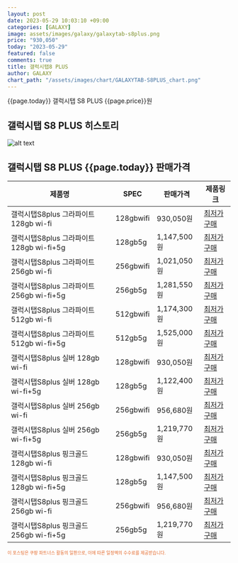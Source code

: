 ```yaml
---
layout: post
date: 2023-05-29 10:03:10 +09:00
categories: [GALAXY]
image: assets/images/galaxy/galaxytab-s8plus.png
price: "930,050"
today: "2023-05-29"
featured: false
comments: true
title: 갤럭시탭8 PLUS
author: GALAXY
chart_path: "/assets/images/chart/GALAXYTAB-S8PLUS_chart.png"
---
```


{{page.today}} 갤럭시탭 S8 PLUS {{page.price}}원

## 갤럭시탭 S8 PLUS 히스토리
![alt text]({{page.chart_path}} "갤럭시S23 히스토리")

## 갤럭시탭 S8 PLUS {{page.today}} 판매가격
<main>
<table id="rwd-table-large">
  <thead>
    <tr>
      <th>제품명</th>
      <th>SPEC</th>
      <th>판매가격</th>
      <th>제품링크</th>
    </tr>
  </thead>
  <tbody><tr>
        <td>갤럭시탭S8plus 그라파이트 128gb wi-fi</td>
        <td>128gbwifi</td>
        <td>930,050원</td>
        <td><a href='https://link.coupang.com/a/SBXWy' target='_blank'>최저가구매</a></td>
        </tr><tr>
        <td>갤럭시탭S8plus 그라파이트 128gb wi-fi+5g</td>
        <td>128gb5g</td>
        <td>1,147,500원</td>
        <td><a href='https://link.coupang.com/a/SBXZq' target='_blank'>최저가구매</a></td>
        </tr><tr>
        <td>갤럭시탭S8plus 그라파이트 256gb wi-fi</td>
        <td>256gbwifi</td>
        <td>1,021,050원</td>
        <td><a href='https://link.coupang.com/a/SBX1O' target='_blank'>최저가구매</a></td>
        </tr><tr>
        <td>갤럭시탭S8plus 그라파이트 256gb wi-fi+5g</td>
        <td>256gb5g</td>
        <td>1,281,550원</td>
        <td><a href='https://link.coupang.com/a/SBX30' target='_blank'>최저가구매</a></td>
        </tr><tr>
        <td>갤럭시탭S8plus 그라파이트 512gb wi-fi</td>
        <td>512gbwifi</td>
        <td>1,174,300원</td>
        <td><a href='https://link.coupang.com/a/SBX55' target='_blank'>최저가구매</a></td>
        </tr><tr>
        <td>갤럭시탭S8plus 그라파이트 512gb wi-fi+5g</td>
        <td>512gb5g</td>
        <td>1,525,000원</td>
        <td><a href='https://link.coupang.com/a/SBX8o' target='_blank'>최저가구매</a></td>
        </tr><tr>
        <td>갤럭시탭S8plus 실버 128gb wi-fi</td>
        <td>128gbwifi</td>
        <td>930,050원</td>
        <td><a href='https://link.coupang.com/a/SBYaG' target='_blank'>최저가구매</a></td>
        </tr><tr>
        <td>갤럭시탭S8plus 실버 128gb wi-fi+5g</td>
        <td>128gb5g</td>
        <td>1,122,400원</td>
        <td><a href='https://link.coupang.com/a/SBYcO' target='_blank'>최저가구매</a></td>
        </tr><tr>
        <td>갤럭시탭S8plus 실버 256gb wi-fi</td>
        <td>256gbwifi</td>
        <td>956,680원</td>
        <td><a href='https://link.coupang.com/a/SBYeQ' target='_blank'>최저가구매</a></td>
        </tr><tr>
        <td>갤럭시탭S8plus 실버 256gb wi-fi+5g</td>
        <td>256gb5g</td>
        <td>1,219,770원</td>
        <td><a href='https://link.coupang.com/a/SBYgY' target='_blank'>최저가구매</a></td>
        </tr><tr>
        <td>갤럭시탭S8plus 핑크골드 128gb wi-fi</td>
        <td>128gbwifi</td>
        <td>930,050원</td>
        <td><a href='https://link.coupang.com/a/SBYi2' target='_blank'>최저가구매</a></td>
        </tr><tr>
        <td>갤럭시탭S8plus 핑크골드 128gb wi-fi+5g</td>
        <td>128gb5g</td>
        <td>1,147,500원</td>
        <td><a href='https://link.coupang.com/a/SBYkN' target='_blank'>최저가구매</a></td>
        </tr><tr>
        <td>갤럭시탭S8plus 핑크골드 256gb wi-fi</td>
        <td>256gbwifi</td>
        <td>956,680원</td>
        <td><a href='https://link.coupang.com/a/SBYmI' target='_blank'>최저가구매</a></td>
        </tr><tr>
        <td>갤럭시탭S8plus 핑크골드 256gb wi-fi+5g</td>
        <td>256gb5g</td>
        <td>1,219,770원</td>
        <td><a href='https://link.coupang.com/a/SBYoO' target='_blank'>최저가구매</a></td>
        </tr></tbody>
</table>
</main>
<div style="color:#e56a2c;font-size: 0.7em;" >
이 포스팅은 쿠팡 파트너스 활동의 일환으로, 이에 따른 일정액의 수수료를 제공받습니다.
</div>
